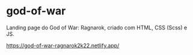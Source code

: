 # god-of-war
Landing page do God of War: Ragnarok, criado com HTML, CSS (Scss) e JS.

https://god-of-war-ragnarok2k22.netlify.app/
